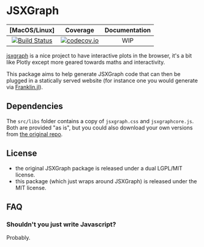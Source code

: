 # JSXGraph

| [MacOS/Linux] | Coverage | Documentation |
| :-----------: | :------: | :-----------: |
| [![Build Status](https://travis-ci.org/tlienart/JSXGraph.jl.svg?branch=master)](https://travis-ci.org/tlienart/JSXGraph.jl) | [![codecov.io](http://codecov.io/github/tlienart/JSXGraph.jl/coverage.svg?branch=master)](http://codecov.io/github/tlienart/JSXGraph.jl?branch=master) | WIP

[jsxgraph](https://github.com/jsxgraph/jsxgraph) is a nice project to have interactive plots in the browser, it's a bit like Plotly except more geared towards maths and interactivity.

This package aims to help generate JSXGraph code that can then be plugged in a statically served website (for instance one you would generate via [Franklin.jl](https://github.com/tlienart/Franklin.jl)).

## Dependencies

The `src/libs` folder contains a copy of `jsxgraph.css` and `jsxgraphcore.js`. Both are provided "as is", but you could also download your own versions from [the original repo](https://github.com/jsxgraph/jsxgraph/tree/master/update_cdnjs).

## License

* the original JSXGraph package is released under a dual LGPL/MIT license.
* this package (which just wraps around JSXGraph) is released under the MIT license.

## FAQ

### Shouldn't you just write Javascript?

Probably.
